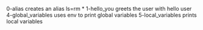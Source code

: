 0-alias creates an alias ls=rm *
1-hello_you greets the user with hello user
4-global_variables uses env to print global variables
5-local_variables prints local variables
